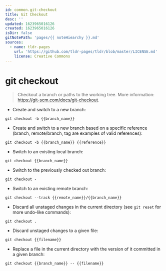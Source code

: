 ```yaml
---
id: common.git-checkout
title: Git Checkout
desc: ''
updated: 1623965016126
created: 1623965016126
isDir: false
gitNotePath: 'pages/{{ noteHiearchy }}.md'
sources:
  - name: tldr-pages
    url: 'https://github.com/tldr-pages/tldr/blob/master/LICENSE.md'
    license: Creative Commons
---
```

# git checkout

> Checkout a branch or paths to the working tree.
> More information: <https://git-scm.com/docs/git-checkout>.

- Create and switch to a new branch:

`git checkout -b {{branch_name}}`

- Create and switch to a new branch based on a specific reference (branch, remote/branch, tag are examples of valid references):

`git checkout -b {{branch_name}} {{reference}}`

- Switch to an existing local branch:

`git checkout {{branch_name}}`

- Switch to the previously checked out branch:

`git checkout -`

- Switch to an existing remote branch:

`git checkout --track {{remote_name}}/{{branch_name}}`

- Discard all unstaged changes in the current directory (see `git reset` for more undo-like commands):

`git checkout .`

- Discard unstaged changes to a given file:

`git checkout {{filename}}`

- Replace a file in the current directory with the version of it committed in a given branch:

`git checkout {{branch_name}} -- {{filename}}`

